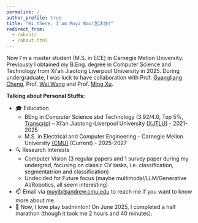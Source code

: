 ```yaml
---
permalink: /
author_profile: true
title: "Hi there, I'am Muyi Bao(包沐亦)"
redirect_from: 
  - /about/
  - /about.html
---
```



Now I'm a master student (M.S. in ECE) in Carnegie Mellon University. Previously I obtained my B.Eng. degree in Computer Science and Technology from Xi'an Jiaotong Liverpool University in 2025. During undergraduate, I was luck to have collaboration with Prof. [Guangliang Cheng](https://sites.google.com/view/guangliangcheng/homepage), Prof. [Wei Wang](https://scholar.xjtlu.edu.cn/en/persons/WeiWang03) and Prof. [Ming Xu](https://scholar.xjtlu.edu.cn/en/persons/MingXu).


**Talking about Personal Stuffs:**

- 🎓 Education
   - BEng in Computer Science abd Technology (3.92/4.0, Top 5%, [Transcrip](https://github.com/BaoBao0926/BaoBao0926.github.io/blob/master/assets/Muyi%20Bao%20Transcript_Bachalor.pdf)) – Xi’an Jiaotong-Liverpool University [(XJTLU)](https://www.xjtlu.edu.cn/zh/) - 2021-2025
   - M.S. in Electrical and Computer Engineering - Carnegie Mellon University [(CMU)](https://www.cmu.edu/) (Current) - 2025-2027
- 🔍 Research Interests
   - Computer Vision (3 regular papers and 1 survey paper during my undergrad, focusing on classic CV tasks, i.e. classification, segmentatrion and classification)
   - Undecided for Future focus (maybe multimodal/LLM/Generative AI/Robotics, all seem interesting)
- 📫 Email via muyib@andrew.cmu.edu to reach me if you want to know more about me.
- 🏸 Now, I love play badminton! On June 2025, I completed a half marathon (though it took me 2 hours and 40 minutes).
